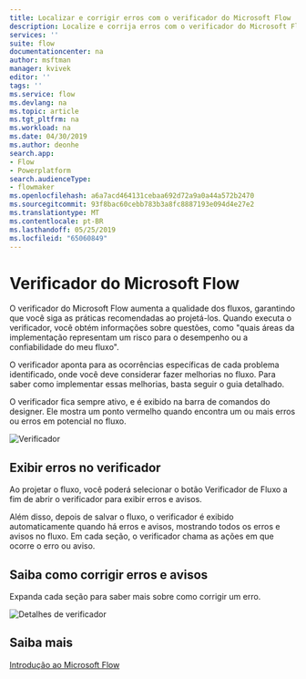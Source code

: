 ```yaml
---
title: Localizar e corrigir erros com o verificador do Microsoft Flow | Microsoft Docs
description: Localize e corrija erros com o verificador do Microsoft Flow.
services: ''
suite: flow
documentationcenter: na
author: msftman
manager: kvivek
editor: ''
tags: ''
ms.service: flow
ms.devlang: na
ms.topic: article
ms.tgt_pltfrm: na
ms.workload: na
ms.date: 04/30/2019
ms.author: deonhe
search.app:
- Flow
- Powerplatform
search.audienceType:
- flowmaker
ms.openlocfilehash: a6a7acd464131cebaa692d72a9a0a44a572b2470
ms.sourcegitcommit: 93f8bac60cebb783b3a8fc8887193e094d4e27e2
ms.translationtype: MT
ms.contentlocale: pt-BR
ms.lasthandoff: 05/25/2019
ms.locfileid: "65060849"
---
```

# <a name="the-microsoft-flow-checker"></a>Verificador do Microsoft Flow

O verificador do Microsoft Flow aumenta a qualidade dos fluxos, garantindo que você siga as práticas recomendadas ao projetá-los. Quando executa o verificador, você obtém informações sobre questões, como "quais áreas da implementação representam um risco para o desempenho ou a confiabilidade do meu fluxo".

O verificador aponta para as ocorrências específicas de cada problema identificado, onde você deve considerar fazer melhorias no fluxo. Para saber como implementar essas melhorias, basta seguir o guia detalhado.

O verificador fica sempre ativo, e é exibido na barra de comandos do designer. Ele mostra um ponto vermelho quando encontra um ou mais erros ou erros em potencial no fluxo.

![Verificador](media/checker/checker-in-designer.png "Verificador")


## <a name="view-errors-in-the-checker"></a>Exibir erros no verificador

Ao projetar o fluxo, você poderá selecionar o botão Verificador de Fluxo a fim de abrir o verificador para exibir erros e avisos. 

Além disso, depois de salvar o fluxo, o verificador é exibido automaticamente quando há erros e avisos,  mostrando todos os erros e avisos no fluxo. Em cada seção, o verificador chama as ações em que ocorre o erro ou aviso. 

## <a name="learn-to-fix-errors-and-warnings"></a>Saiba como corrigir erros e avisos

Expanda cada seção para saber mais sobre como corrigir um erro.

![Detalhes de verificador](media/checker/checker-detail.png "Detalhes de verificador")

## <a name="learn-more"></a>Saiba mais

[Introdução ao Microsoft Flow](getting-started.md)



